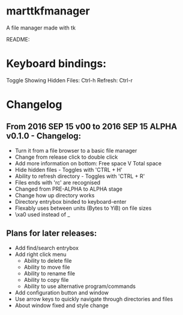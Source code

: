 # marttkfmanager
A file manager made with tk

README:

# Keyboard bindings:

Toggle Showing Hidden Files:    Ctrl-h
Refresh:                        Ctrl-r

# Changelog

## From 2016 SEP 15 v00 to 2016 SEP 15 ALPHA v0.1.0 - Changelog:

* Turn it from a file browser to a basic file manager
* Change from release click to double click 
* Add more information on bottom: Free space V Total space
* Hide hidden files - Toggles with 'CTRL + H'
* Ability to refresh directory - Toggles with 'CTRL + R'
* Files ends with 'rc' are recognised
* Changed from PRE-ALPHA to ALPHA stage
* Change how up directory works
* Directory entrybox binded to keyboard-enter 
* Flexably uses between units (Bytes to YiB) on file sizes
* \xa0 used instead of _

## Plans for later releases:
* Add find/search entrybox
* Add right click menu
  * Ability to delete file 
  * Ability to move file 
  * Ability to rename file 
  * Ability to copy file 
  * Ability to use alternative program/commands
* Add configuration button and window
* Use arrow keys to quickly navigate through directories and files
* About window fixed and style change

